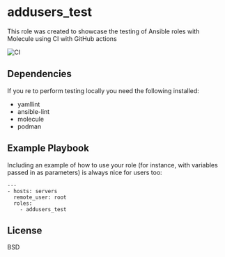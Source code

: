 addusers_test
=========

This role was created to showcase the testing of Ansible roles with Molecule using CI with GitHub actions

![CI](https://github.com/james-cccc/addusers_test/workflows/CI/badge.svg)

Dependencies
------------

If you re to perform testing locally you need the following installed:

* yamllint
* ansible-lint
* molecule
* podman 


Example Playbook
----------------

Including an example of how to use your role (for instance, with variables passed in as parameters) is always nice for users too:

```
---
- hosts: servers
  remote_user: root
  roles:
    - addusers_test
```

License
-------

BSD

